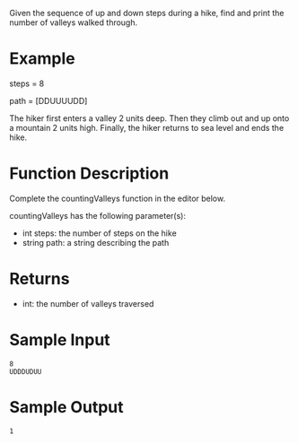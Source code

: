 Given the sequence of up and down steps during a hike, find and print the number of valleys walked through.

# Example

steps = 8

path = [DDUUUUDD]

The hiker first enters a valley 2 units deep. Then they climb out and up onto a mountain 2 units high. Finally, the hiker returns to sea level and ends the hike.

# Function Description

Complete the countingValleys function in the editor below.

countingValleys has the following parameter(s):

- int steps: the number of steps on the hike
- string path: a string describing the path

# Returns

- int: the number of valleys traversed

# Sample Input

```
8
UDDDUDUU
```

# Sample Output

```
1
```
